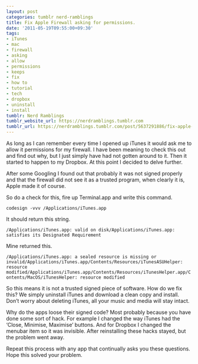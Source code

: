 ```yaml
---
layout: post
categories: tumblr nerd-ramblings
title: Fix Apple Firewall asking for permissions.
date: '2011-05-19T09:55:00+09:30'
tags:
- iTunes
- mac
- firewall
- asking
- allow
- permissions
- keeps
- fix
- how to
- tutorial
- tech
- dropbox
- uninstall
- install
tumblr: Nerd Ramblings
tumblr_website_url: https://nerdramblings.tumblr.com
tumblr_url: https://nerdramblings.tumblr.com/post/5637291886/fix-apple-firewall-asking-for-permissions
---
```

As long as I can remember every time I opened up iTunes it would ask me to allow it permissions for my firewall. I have been meaning to check this out and find out why, but I just simply have had not gotten around to it. Then it started to happen to my Dropbox. At this point I decided to delve further.

After some Googling I found out that probably it was not signed properly and that the firewall did not see it as a trusted program, when clearly it is, Apple made it of course.

So do a check for this, fire up Terminal.app and write this command.

`codesign -vvv /Applications/iTunes.app `

It should return this string.

`/Applications/iTunes.app: valid on disk/Applications/iTunes.app: satisfies its Designated Requirement`

Mine returned this.

`/Applications/iTunes.app: a sealed resource is missing or invalid/Applications/iTunes.app/Contents/Resources/iTunesASUHelper: resource modified/Applications/iTunes.app/Contents/Resources/iTunesHelper.app/Contents/MacOS/iTunesHelper: resource modified`

So this means it is not a trusted signed piece of software. How do we fix this? We simply uninstall&nbsp;iTunes and download a clean copy and install. Don’t worry about deleting iTunes, all your music and media will stay intact.

Why do the apps loose their signed code? Most probably because you have done some sort of hack. For example I changed the way iTunes had the ‘Close, Minimise, Maximise’ buttons. And for Dropbox I changed the menubar item so it was invisible. After&nbsp;reinstalling these hacks stayed, but the problem went away.&nbsp;

Repeat this process with any app that continually asks you these questions. Hope this solved your problem.

